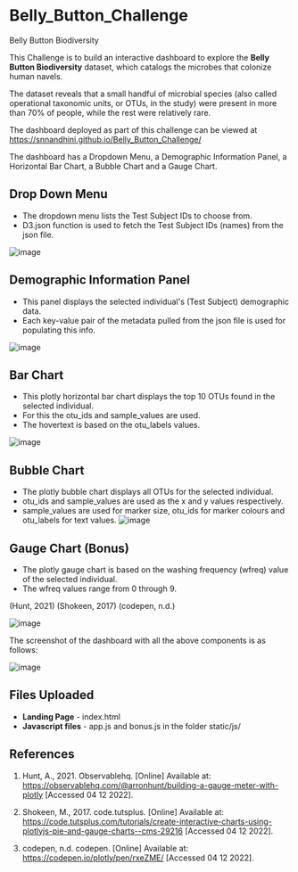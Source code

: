 # Belly_Button_Challenge
Belly Button Biodiversity

This Challenge is to build an interactive dashboard to explore the **Belly Button Biodiversity** dataset, which catalogs the microbes that colonize human navels.

The dataset reveals that a small handful of microbial species (also called operational taxonomic units, or OTUs, in the study) were present in more than 70% of people, while the rest were relatively rare.

The dashboard deployed as part of this challenge can be viewed at https://snnandhini.github.io/Belly_Button_Challenge/

The dashboard has a Dropdown Menu, a Demographic Information Panel, a Horizontal Bar Chart, a Bubble Chart and a Gauge Chart.

## Drop Down Menu
-   The dropdown menu lists the Test Subject IDs to choose from.
-   D3.json function is used to fetch the Test Subject IDs (names) from the json file.

![image](https://user-images.githubusercontent.com/111614210/206621479-557f43cf-23b7-455e-9ef1-e0279b5832dd.png)

## Demographic Information Panel
-   This panel displays the selected individual's (Test Subject) demographic data.
-   Each key-value pair of the metadata pulled from the json file is used for populating this info.

![image](https://user-images.githubusercontent.com/111614210/206621519-022dfe63-1db2-42e3-a53d-4025b6cd03d8.png)

## Bar Chart
-   This plotly horizontal bar chart displays the top 10 OTUs found in the selected individual.
-   For this the otu_ids and sample_values are used.
-   The hovertext is based on the otu_labels values.

![image](https://user-images.githubusercontent.com/111614210/206621561-bf43bb1f-3f43-4171-aa84-5e51986abdfa.png)

## Bubble Chart
-   The plotly bubble chart displays all OTUs for the selected individual.
-   otu_ids and sample_values are used as the x and y values respectively.
-   sample_values are used for marker size, otu_ids for marker colours and otu_labels for text values.
![image](https://user-images.githubusercontent.com/111614210/206621603-0ffd353e-901f-417e-b588-1c18ee282849.png)

## Gauge Chart (Bonus)
-   The plotly gauge chart is based on the washing frequency (wfreq) value of the selected individual. 
-   The wfreq values range from 0 through 9.

(Hunt, 2021) (Shokeen, 2017) (codepen, n.d.)

![image](https://user-images.githubusercontent.com/111614210/206621659-96a2d733-1227-4b13-b9a3-701096003c97.png)


The screenshot of the dashboard with all the above components is as follows:

![image](https://user-images.githubusercontent.com/111614210/206615693-3fd0dc8a-6869-4b5e-b563-dca53b36dcec.png)

## Files Uploaded
-   **Landing Page** - index.html
-   **Javascript files** - app.js and bonus.js in the folder static/js/

## References
1)  Hunt, A., 2021. Observablehq. [Online] 
    Available at: https://observablehq.com/@arronhunt/building-a-gauge-meter-with-plotly
    [Accessed 04 12 2022].

2)  Shokeen, M., 2017. code.tutsplus. [Online] 
    Available at: https://code.tutsplus.com/tutorials/create-interactive-charts-using-plotlyjs-pie-and-gauge-charts--cms-29216
    [Accessed 04 12 2022].

3)  codepen, n.d. codepen. [Online] 
    Available at: https://codepen.io/plotly/pen/rxeZME/
    [Accessed 04 12 2022].




